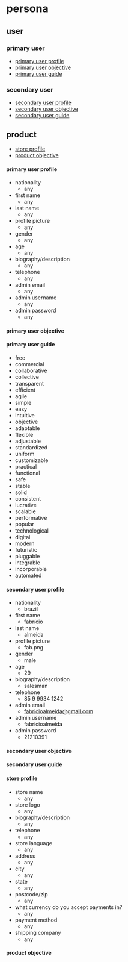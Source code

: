 # persona

## user

### primary user

- [primary user profile](#primary-user-profile)
- [primary user objective](#primary-user-objective)
- [primary user guide](#primary-user-guide)

### secondary user

- [secondary user profile](#secondary-user-profile)
- [secondary user objective](#secondary-user-objective)
- [secondary user guide](#secondary-user-guide)
  
## product

- [store profile](#store-profile)
- [product objective](#product-objective)

#### primary user profile

- nationality
  - any
- first name
  - any
- last name
  - any
- profile picture
  - any
- gender
  - any
- age
  - any
- biography/description
  - any
- telephone
  - any
- admin email
  - any
- admin username
  - any
- admin password
  - any

#### primary user objective

#### primary user guide 

- free
- commercial
- collaborative
- collective
- transparent
- efficient
- agile
- simple
- easy
- intuitive
- objective
- adaptable
- flexible
- adjustable
- standardized
- uniform
- customizable
- practical
- functional
- safe
- stable
- solid
- consistent
- lucrative
- scalable
- performative
- popular
- technological
- digital
- modern
- futuristic
- pluggable
- integrable
- incorporable
- automated

#### secondary user profile

- nationality
  - brazil
- first name
  - fabrício
- last name
  - almeida
- profile picture
  - fab.png
- gender
  - male
- age
  - 29
- biography/description
  - salesman
- telephone
  - 85 9 9934 1242
- admin email
  - fabricioalmeida@gmail.com	
- admin username
  - fabricioalmeida
- admin password
  - 21210391

#### secondary user objective

#### secondary user guide 

#### store profile

- store name
  - any
- store logo
  - any
- biography/description
  - any
- telephone
  - any
- store language
  - any
- address
  - any
- city
  - any
- state
  - any
- postcode/zip
  - any
- what currency do you accept payments in?
  - any
- payment method
  - any
- shipping company
  - any

#### product objective
